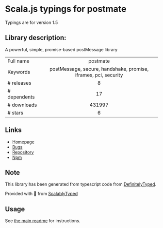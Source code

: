
# Scala.js typings for postmate

Typings are for version 1.5

## Library description:
A powerful, simple, promise-based postMessage library

|                    |                 |
| ------------------ | :-------------: |
| Full name          | postmate |
| Keywords           | postMessage, secure, handshake, promise, iframes, pci, security |
| # releases         | 8 |
| # dependents       | 17 |
| # downloads        | 431997 |
| # stars            | 6 |

## Links
- [Homepage](https://github.com/dollarshaveclub/postmate)
- [Bugs](https://github.com/dollarshaveclub/postmate/issues)
- [Repository](https://github.com/dollarshaveclub/postmate)
- [Npm](https://www.npmjs.com/package/postmate)
    


## Note
This library has been generated from typescript code from [DefinitelyTyped](https://definitelytyped.org).

Provided with :purple_heart: from [ScalablyTyped](https://github.com/oyvindberg/ScalablyTyped)

## Usage
See [the main readme](../../readme.md) for instructions.


